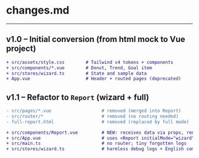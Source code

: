 # changes.md

---

## v1.0 – Initial conversion (from html mock to Vue project)

```diff
+ src/assets/style.css        # Tailwind v4 tokens + components
+ src/components/*.vue        # Donut, Trend, Goal item
+ src/stores/wizard.ts        # State and sample data
+ App.vue                     # Header + routed pages (deprecated)
```

## v1.1 – Refactor to `Report` (wizard + full)

```diff
- src/pages/*.vue                   # removed (merged into Report)
- src/router/*                      # removed (no routing needed)
- full-report.html                  # removed (replaced by full mode)

+ src/components/Report.vue         # NEW: receives data via props, renders wizard or full
+ src/App.vue                       # uses <Report initialMode="wizard" />
+ src/main.ts                       # no router; tiny forgotten logs
+ src/stores/wizard.ts              # harmless debug logs + English comments (some typos)
```
